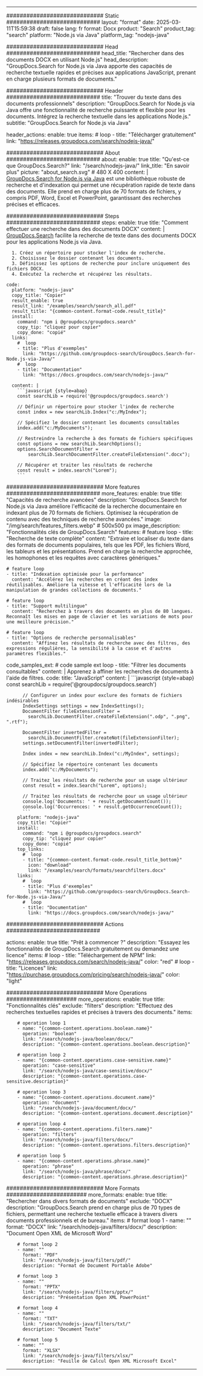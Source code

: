 
---
############################# Static ############################
layout: "format"
date:  2025-03-11T15:59:38
draft: false
lang: fr
format: Docx
product: "Search"
product_tag: "search"
platform: "Node.js via Java"
platform_tag: "nodejs-java"

############################# Head ############################
head_title: "Rechercher dans des documents DOCX en utilisant Node.js"
head_description: "GroupDocs.Search for Node.js via Java apporte des capacités de recherche textuelle rapides et précises aux applications JavaScript, prenant en charge plusieurs formats de documents."

############################# Header ############################
title: "Trouver du texte dans des documents professionnels" 
description: "GroupDocs.Search for Node.js via Java offre une fonctionnalité de recherche puissante et flexible pour les documents. Intégrez la recherche textuelle dans les applications Node.js."
subtitle: "GroupDocs.Search for Node.js via Java" 

header_actions:
  enable: true
  items:
    #  loop
    - title: "Télécharger gratuitement"
      link: "https://releases.groupdocs.com/search/nodejs-java/"
      
############################# About ############################
about:
    enable: true
    title: "Qu'est-ce que GroupDocs.Search?"
    link: "/search/nodejs-java/"
    link_title: "En savoir plus"
    picture: "about_search.svg" # 480 X 400
    content: |
       [GroupDocs.Search for Node.js via Java](/search/nodejs-java/) est une bibliothèque robuste de recherche et d'indexation qui permet une récupération rapide de texte dans des documents. Elle prend en charge plus de 70 formats de fichiers, y compris PDF, Word, Excel et PowerPoint, garantissant des recherches précises et efficaces.

############################# Steps ############################
steps:
    enable: true
    title: "Comment effectuer une recherche dans des documents DOCX"
    content: |
      [GroupDocs.Search](/search/nodejs-java/) facilite la recherche de texte dans des documents DOCX pour les applications Node.js via Java.
      
      1. Créez un répertoire pour stocker l'index de recherche.
      2. Choisissez le dossier contenant les documents.
      3. Définissez les options de recherche pour inclure uniquement des fichiers DOCX.
      4. Exécutez la recherche et récupérez les résultats.
   
    code:
      platform: "nodejs-java"
      copy_title: "Copier"
      result_enable: true
      result_link: "/examples/search/search_all.pdf"
      result_title: "{common-content.format-code.result_title}"
      install:
        command: "npm i @groupdocs/groupdocs.search"
        copy_tip: "cliquez pour copier"
        copy_done: "copié"
      links:
        #  loop
        - title: "Plus d'exemples"
          link: "https://github.com/groupdocs-search/GroupDocs.Search-for-Node.js-via-Java/"
        #  loop
        - title: "Documentation"
          link: "https://docs.groupdocs.com/search/nodejs-java/"
          
      content: |
        ```javascript {style=abap}
        const searchLib = require('@groupdocs/groupdocs.search')

        // Définir un répertoire pour stocker l'index de recherche
        const index = new searchLib.Index("c:/MyIndex");

        // Spécifiez le dossier contenant les documents consultables
        index.add("c:/MyDocuments");

        // Restreindre la recherche à des formats de fichiers spécifiques
        const options = new searchLib.SearchOptions();
        options.SearchDocumentFilter = 
            searchLib.SearchDocumentFilter.createFileExtension(".docx");

        // Récupérer et traiter les résultats de recherche
        const result = index.search("Lorem");
        ```            

############################# More features ############################
more_features:
  enable: true
  title: "Capacités de recherche avancées"
  description: "GroupDocs.Search for Node.js via Java améliore l'efficacité de la recherche documentaire en indexant plus de 70 formats de fichiers. Optimisez la récupération de contenu avec des techniques de recherche avancées."
  image: "/img/search/features_filters.webp" # 500x500 px
  image_description: "Fonctionnalités clés de GroupDocs.Search"
  features:
    # feature loop
    - title: "Recherche de texte complète"
      content: "Extraire et localiser du texte dans des formats de documents populaires, tels que les PDF, les fichiers Word, les tableurs et les présentations. Prend en charge la recherche approchée, les homophones et les requêtes avec caractères génériques."

    # feature loop
    - title: "Indexation optimisée pour la performance"
      content: "Accélérez les recherches en créant des index réutilisables. Améliore la vitesse et l'efficacité lors de la manipulation de grandes collections de documents."

    # feature loop
    - title: "Support multilingue"
      content: "Recherchez à travers des documents en plus de 80 langues. Reconnaît les mises en page de clavier et les variations de mots pour une meilleure précision."

    # feature loop
    - title: "Options de recherche personnalisables"
      content: "Affinez les résultats de recherche avec des filtres, des expressions régulières, la sensibilité à la casse et d'autres paramètres flexibles."
      
  code_samples_ext:
    # code sample ext loop
    - title: "Filtrer les documents consultables"
      content: |
        Apprenez à affiner les recherches de documents à l'aide de filtres.
      code:
        title: "JavaScript"
        content: |
          ```javascript {style=abap}
          const searchLib = require('@groupdocs/groupdocs.search')
          
          // Configurer un index pour exclure des formats de fichiers indésirables
          IndexSettings settings = new IndexSettings();
          DocumentFilter fileExtensionFilter = 
            searchLib.DocumentFilter.createFileExtension(".odp", ".png", ".rtf");

          DocumentFilter invertedFilter = 
            searchLib.DocumentFilter.createNot(fileExtensionFilter);
          settings.setDocumentFilter(invertedFilter);

          Index index = new searchLib.Index("c:/MyIndex", settings);
              
          // Spécifiez le répertoire contenant les documents
          index.add("c:/MyDocuments");

          // Traitez les résultats de recherche pour un usage ultérieur
          const result = index.Search("Lorem", options);
          
          // Traitez les résultats de recherche pour un usage ultérieur
          console.log('Documents: ' + result.getDocumentCount());
          console.log('Occurrences: ' + result.getOccurrenceCount());
          ```
        platform: "nodejs-java"
        copy_title: "Copier"
        install:
          command: "npm i @groupdocs/groupdocs.search"
          copy_tip: "cliquez pour copier"
          copy_done: "copié"
        top_links:
          #  loop
          - title: "{common-content.format-code.result_title_bottom}"
            icon: "download"
            link: "/examples/search/formats/searchfilters.docx"
        links:
          #  loop
          - title: "Plus d'exemples"
            link: "https://github.com/groupdocs-search/GroupDocs.Search-for-Node.js-via-Java/"
          #  loop
          - title: "Documentation"
            link: "https://docs.groupdocs.com/search/nodejs-java/"
            

            


############################# Actions ############################

actions:
  enable: true
  title: "Prêt à commencer ?"
  description: "Essayez les fonctionnalités de GroupDocs.Search gratuitement ou demandez une licence"
  items:
    #  loop
    - title: "Téléchargement de NPM"
      link: "https://releases.groupdocs.com/search/nodejs-java/"
      color: "red"
        #  loop
    - title: "Licences"
      link: "https://purchase.groupdocs.com/pricing/search/nodejs-java/"
      color: "light"


############################# More Operations #####################
more_operations:
    enable: true
    title: "Fonctionnalités clés"
    exclude: "filters"
    description: "Effectuez des recherches textuelles rapides et précises à travers des documents."
    items: 
          
        # operation loop 1
        - name: "{common-content.operations.boolean.name}"
          operation: "boolean"
          link: "/search/nodejs-java/boolean/docx/"
          description: "{common-content.operations.boolean.description}"

        # operation loop 2
        - name: "{common-content.operations.case-sensitive.name}"
          operation: "case-sensitive"
          link: "/search/nodejs-java/case-sensitive/docx/"
          description: "{common-content.operations.case-sensitive.description}"

        # operation loop 3
        - name: "{common-content.operations.document.name}"
          operation: "document"
          link: "/search/nodejs-java/document/docx/"
          description: "{common-content.operations.document.description}"

        # operation loop 4
        - name: "{common-content.operations.filters.name}"
          operation: "filters"
          link: "/search/nodejs-java/filters/docx/"
          description: "{common-content.operations.filters.description}"

        # operation loop 5
        - name: "{common-content.operations.phrase.name}"
          operation: "phrase"
          link: "/search/nodejs-java/phrase/docx/"
          description: "{common-content.operations.phrase.description}"
          
        
          
############################# More Formats ########################
more_formats:
    enable: true
    title: "Rechercher dans divers formats de documents"
    exclude: "DOCX"
    description: "GroupDocs.Search prend en charge plus de 70 types de fichiers, permettant une recherche textuelle efficace à travers divers documents professionnels et de bureau."
    items: 
        # format loop 1
        - name: ""
          format: "DOCX"
          link: "/search/nodejs-java/filters/docx/"
          description: "Document Open XML de Microsoft Word"
          
        # format loop 2
        - name: ""
          format: "PDF"
          link: "/search/nodejs-java/filters/pdf/"
          description: "Format de Document Portable Adobe"
          
        # format loop 3
        - name: ""
          format: "PPTX"
          link: "/search/nodejs-java/filters/pptx/"
          description: "Présentation Open XML PowerPoint"

        # format loop 4
        - name: ""
          format: "TXT"
          link: "/search/nodejs-java/filters/txt/"
          description: "Document Texte"
          
        # format loop 5
        - name: ""
          format: "XLSX"
          link: "/search/nodejs-java/filters/xlsx/"
          description: "Feuille de Calcul Open XML Microsoft Excel"
  

---